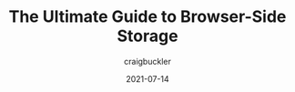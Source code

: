 ---
author: craigbuckler
date: 2021-07-14
publisher: openreplayhq
tags:
  - guides
  - user-agents
  - storage
  - javascript
target_url: https://blog.openreplay.com/the-ultimate-guide-to-browser-side-storage
title: The Ultimate Guide to Browser-Side Storage
---